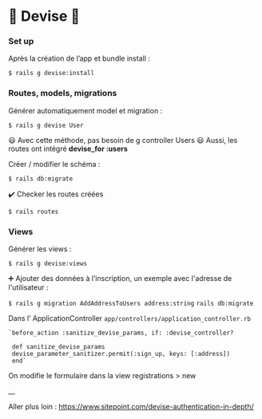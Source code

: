 # 🚀 Devise 🚀


### Set up

Après la création de l’app et bundle install :

`$ rails g devise:install`

### Routes, models, migrations

Générer automatiquement model et migration :

`$ rails g devise User`

😃 Avec cette méthode, pas besoin de g controller Users
😃 Aussi, les routes ont intégré **devise_for :users**

Créer / modifier le schéma :

`$ rails db:migrate`

✔️ Checker les routes créées 

`$ rails routes`

### Views

Générer les views : 

`$ rails g devise:views`

➕ Ajouter des données à l’inscription, un exemple avec l'adresse de l'utilisateur : 

`$ rails g migration AddAddressToUsers address:string`
`rails db:migrate`

Dans l’ ApplicationController `app/controllers/application_controller.rb`

    `before_action :sanitize_devise_params, if: :devise_controller?

     def sanitize_devise_params
  	 devise_parameter_sanitizer.permit(:sign_up, keys: [:address])
     end`

On modifie le formulaire dans la view registrations > new

__

Aller plus loin : https://www.sitepoint.com/devise-authentication-in-depth/
